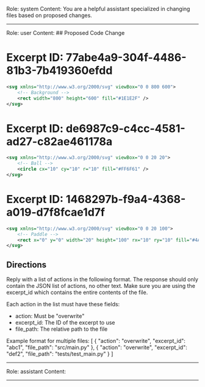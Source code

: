 Role: system
Content: You are a helpful assistant specialized in changing files based on proposed changes.
__________________
Role: user
Content: ## Proposed Code Change
# Excerpt ID: 77abe4a9-304f-4486-81b3-7b419360efdd
```svg assets/svgs/background.svg
<svg xmlns="http://www.w3.org/2000/svg" viewBox="0 0 800 600">
    <!-- Background -->
    <rect width="800" height="600" fill="#1E1E2F" />
</svg>
```

# Excerpt ID: de6987c9-c4cc-4581-ad27-c82ae461178a
```svg assets/svgs/ball.svg
<svg xmlns="http://www.w3.org/2000/svg" viewBox="0 0 20 20">
    <!-- Ball -->
    <circle cx="10" cy="10" r="10" fill="#FF6F61" />
</svg>
```

# Excerpt ID: 1468297b-f9a4-4368-a019-d7f8fcae1d7f
```svg assets/svgs/paddle.svg
<svg xmlns="http://www.w3.org/2000/svg" viewBox="0 0 20 100">
    <!-- Paddle -->
    <rect x="0" y="0" width="20" height="100" rx="10" ry="10" fill="#4A90E2" />
</svg>
```

## Directions
Reply with a list of actions in the following format. The response should only contain the JSON list of actions, no other text.
Make sure you are using the excerpt_id which contains the entire contents of the file.

Each action in the list must have these fields:
- action: Must be "overwrite"
- excerpt_id: The ID of the excerpt to use
- file_path: The relative path to the file

Example format for multiple files:
[
    {
        "action": "overwrite",
        "excerpt_id": "abc1",
        "file_path": "src/main.py"
    },
    {
        "action": "overwrite",
        "excerpt_id": "def2",
        "file_path": "tests/test_main.py"
    }
]
__________________
Role: assistant
Content: 
__________________
